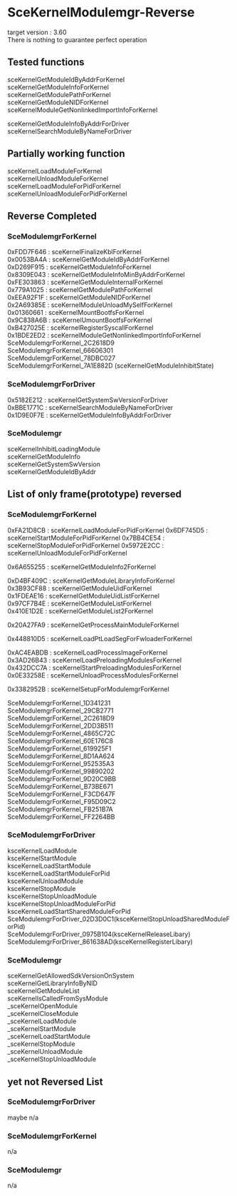 # SceKernelModulemgr-Reverse
target version : 3.60<br>
There is nothing to guarantee perfect operation<br>

## Tested functions
sceKernelGetModuleIdByAddrForKernel<br>
sceKernelGetModuleInfoForKernel<br>
sceKernelGetModulePathForKernel<br>
sceKernelGetModuleNIDForKernel<br>
sceKernelModuleGetNonlinkedImportInfoForKernel<br>

sceKernelGetModuleInfoByAddrForDriver<br>
sceKernelSearchModuleByNameForDriver<br>

## Partially working function
sceKernelLoadModuleForKernel<br>
sceKernelUnloadModuleForKernel<br>
sceKernelLoadModuleForPidForKernel<br>
sceKernelUnloadModuleForPidForKernel<br>

## Reverse Completed
### SceModulemgrForKernel
0xFDD7F646 : sceKernelFinalizeKblForKernel<br>
0x0053BA4A : sceKernelGetModuleIdByAddrForKernel<br>
0xD269F915 : sceKernelGetModuleInfoForKernel<br>
0x8309E043 : sceKernelGetModuleInfoMinByAddrForKernel<br>
0xFE303863 : sceKernelGetModuleInternalForKernel<br>
0x779A1025 : sceKernelGetModulePathForKernel<br>
0xEEA92F1F : sceKernelGetModuleNIDForKernel<br>
0x2A69385E : sceKernelModuleUnloadMySelfForKernel<br>
0x01360661 : sceKernelMountBootfsForKernel<br>
0x9C838A6B : sceKernelUmountBootfsForKernel<br>
0xB427025E : sceKernelRegisterSyscallForKernel<br>
0x1BDE2ED2 : sceKernelModuleGetNonlinkedImportInfoForKernel<br>
SceModulemgrForKernel_2C2618D9<br>
SceModulemgrForKernel_66606301<br>
SceModulemgrForKernel_78DBC027<br>
SceModulemgrForKernel_7A1E882D (sceKernelGetModuleInhibitState)<br>

### SceModulemgrForDriver
0x5182E212 : sceKernelGetSystemSwVersionForDriver<br>
0xBBE1771C : sceKernelSearchModuleByNameForDriver<br>
0x1D9E0F7E : sceKernelGetModuleInfoByAddrForDriver<br>

### SceModulemgr
sceKernelInhibitLoadingModule<br>
sceKernelGetModuleInfo<br>
sceKernelGetSystemSwVersion<br>
sceKernelGetModuleIdByAddr<br>

## List of only frame(prototype) reversed
### SceModulemgrForKernel
0xFA21D8CB : sceKernelLoadModuleForPidForKernel
0x6DF745D5 : sceKernelStartModuleForPidForKernel
0x7BB4CE54 : sceKernelStopModuleForPidForKernel
0x5972E2CC : sceKernelUnloadModuleForPidForKernel

0x6A655255 : sceKernelGetModuleInfo2ForKernel<br>

0xD4BF409C : sceKernelGetModuleLibraryInfoForKernel<br>
0x3B93CF88 : sceKernelGetModuleUidForKernel<br>
0x1FDEAE16 : sceKernelGetModuleUidListForKernel<br>
0x97CF7B4E : sceKernelGetModuleListForKernel<br>
0x410E1D2E : sceKernelGetModuleList2ForKernel<br>

0x20A27FA9 : sceKernelGetProcessMainModuleForKernel<br>

0x448810D5 : sceKernelLoadPtLoadSegForFwloaderForKernel<br>

0xAC4EABDB : sceKernelLoadProcessImageForKernel<br>
0x3AD26B43 : sceKernelLoadPreloadingModulesForKernel<br>
0x432DCC7A : sceKernelStartPreloadingModulesForKernel<br>
0x0E33258E : sceKernelUnloadProcessModulesForKernel<br>

0x3382952B : sceKernelSetupForModulemgrForKernel<br>

SceModulemgrForKernel_1D341231<br>
SceModulemgrForKernel_29CB2771<br>
SceModulemgrForKernel_2C2618D9<br>
SceModulemgrForKernel_2DD3B511<br>
SceModulemgrForKernel_4865C72C<br>
SceModulemgrForKernel_60E176C8<br>
SceModulemgrForKernel_619925F1<br>
SceModulemgrForKernel_8D1AA624<br>
SceModulemgrForKernel_952535A3<br>
SceModulemgrForKernel_99890202<br>
SceModulemgrForKernel_9D20C9BB<br>
SceModulemgrForKernel_B73BE671<br>
SceModulemgrForKernel_F3CD647F<br>
SceModulemgrForKernel_F95D09C2<br>
SceModulemgrForKernel_FB251B7A<br>
SceModulemgrForKernel_FF2264BB<br>

### SceModulemgrForDriver
ksceKernelLoadModule<br>
ksceKernelStartModule<br>
ksceKernelLoadStartModule<br>
ksceKernelLoadStartModuleForPid<br>
ksceKernelUnloadModule<br>
ksceKernelStopModule<br>
ksceKernelStopUnloadModule<br>
ksceKernelStopUnloadModuleForPid<br>
ksceKernelLoadStartSharedModuleForPid<br>
SceModulemgrForDriver_02D3D0C1(ksceKernelStopUnloadSharedModuleForPid)<br>
SceModulemgrForDriver_0975B104(ksceKernelReleaseLibary)<br>
SceModulemgrForDriver_861638AD(ksceKernelRegisterLibary)<br>

### SceModulemgr
sceKernelGetAllowedSdkVersionOnSystem<br>
sceKernelGetLibraryInfoByNID<br>
sceKernelGetModuleList<br>
sceKernelIsCalledFromSysModule<br>
_sceKernelOpenModule<br>
_sceKernelCloseModule<br>
_sceKernelLoadModule<br>
_sceKernelStartModule<br>
_sceKernelLoadStartModule<br>
_sceKernelStopModule<br>
_sceKernelUnloadModule<br>
_sceKernelStopUnloadModule<br>

## yet not Reversed List

### SceModulemgrForDriver
maybe n/a<br>

### SceModulemgrForKernel
n/a<br>

### SceModulemgr
n/a<br>

